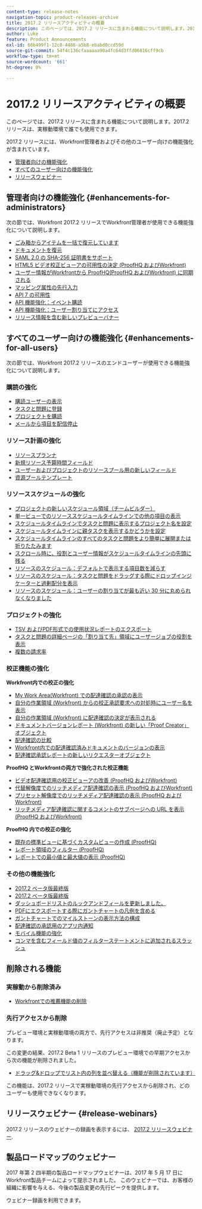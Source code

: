 ```yaml
---
content-type: release-notes
navigation-topic: product-releases-archive
title: 2017.2 リリースアクティビティの概要
description: このページでは、2017.2 リリースに含まれる機能について説明します。2017.2 リリースは、実稼動環境で誰でも使用できます。
author: Luke
feature: Product Announcements
exl-id: 66b499f1-12c0-4486-a5b8-ebabd0ccd59d
source-git-commit: 54f4c136cfaaaaaa90a4fc64d3ffd06816cff9cb
workflow-type: tm+mt
source-wordcount: '661'
ht-degree: 0%

---
```


# 2017.2 リリースアクティビティの概要

このページでは、2017.2 リリースに含まれる機能について説明します。2017.2 リリースは、実稼動環境で誰でも使用できます。 

2017.2 リリースには、Workfront管理者およびその他のユーザー向けの機能強化が含まれています。

* [管理者向けの機能強化](#enhancements-for-administrators)
* [すべてのユーザー向けの機能強化](#enhancements-for-all-users)
* [リリースウェビナー](#release-webinars)

## 管理者向けの機能強化 {#enhancements-for-administrators}

次の節では、Workfront 2017.2 リリースでWorkfront管理者が使用できる機能強化について説明します。

* [ごみ箱からアイテムを一括で復元しています](../../../../product-announcements/product-releases/quarterly-release-archive/2017.2-release-activity/2017.2-beta-3-release-activity.md#restoring-items-in-bulk-from-the-recycle-bin)
* [ドキュメントを復元](../../../../product-announcements/product-releases/quarterly-release-archive/2017.2-release-activity/2017.2-beta-1-release-activity.md#restore-documents)
* [SAML 2.0 の SHA-256 証明書をサポート](../../../../product-announcements/product-releases/quarterly-release-archive/2017.2-release-activity/2017.2-beta-final.md#support-sha-256)
* [HTML5 ビデオ校正ビューアの可用性の決定 (ProofHQ およびWorkfront)](../../../../product-announcements/product-releases/quarterly-release-archive/2017.2-release-activity/2017.2-beta-final.md#determine-the-availability-of-the-html5-video-proofing-viewer)
* [ユーザー情報がWorkfrontから ProofHQ(ProofHQ およびWorkfront) に同期される](../../../../product-announcements/product-releases/quarterly-release-archive/2017.2-release-activity/2017.2-beta-3-release-activity.md#user-information-is-synchronized-from-workfront-to-proofhq)
* [マッピング属性の先行入力](../../../../product-announcements/product-releases/quarterly-release-archive/2017.2-release-activity/2017.2-beta-final.md#type-ahead-for-mapping-attributes)
* [API 7 の可用性](../../../../product-announcements/product-releases/quarterly-release-archive/2017.2-release-activity/2017.2-beta-1-release-activity.md#api-7-is-now-available)
* [API 機能強化：イベント購読](../../../../product-announcements/product-releases/quarterly-release-archive/2017.2-release-activity/2017.2-beta-2-release-activity.md#api-enhancements-event-subscriptions)
* [API 機能強化：ユーザー割り当てにアクセス](../../../../product-announcements/product-releases/quarterly-release-archive/2017.2-release-activity/2017.2-beta-final.md#api-enhancement-access-user-allocations)
* [リリース情報を含む新しいプレビューバナー](../../../../product-announcements/product-releases/quarterly-release-archive/2017.2-release-activity/2017.2-beta-1-release-activity.md#new-preview-banner-with-release-information)

## すべてのユーザー向けの機能強化 {#enhancements-for-all-users}

次の節では、Workfront 2017.2 リリースのエンドユーザーが使用できる機能強化について説明します。

### 購読の強化

* [購読ユーザーの表示](../../../../product-announcements/product-releases/quarterly-release-archive/2017.2-release-activity/2017.2-beta-3-release-activity.md#view-subscribed-users)
* [タスクと問題に登録](../../../../product-announcements/product-releases/quarterly-release-archive/2017.2-release-activity/2017.2-beta-1-release-activity.md#subscribe-to-tasks-and-issues)
* [プロジェクトを購読](../../../../product-announcements/product-releases/quarterly-release-archive/2017.2-release-activity/2017.2-beta-2-release-activity.md#subscribe-to-projects)
* [メールから項目を配信停止](../../../../product-announcements/product-releases/quarterly-release-archive/2017.2-release-activity/2017.2-beta-2-release-activity.md#unsubscribe-to-items-from-email)

### リソース計画の強化

* [リソースプランナ](../../../../product-announcements/product-releases/quarterly-release-archive/2017.2-release-activity/2017.2-beta-final.md#resource-planner)
* [新規リソース予算時間フィールド](../../../../product-announcements/product-releases/quarterly-release-archive/2017.2-release-activity/2017.2-beta-final.md#new-resource-budgeted-hour-field)
* [ユーザーおよびプロジェクトのリソースプール用の新しいフィールド](../../../../product-announcements/product-releases/quarterly-release-archive/2017.2-release-activity/2017.2-beta-1-release-activity.md#new-field-for-resource-pools-for-users-and-projects)
* [資源プールテンプレート](../../../../product-announcements/product-releases/quarterly-release-archive/2017.2-release-activity/2017.2-beta-2-release-activity.md#resource-pools-templates)

### リソーススケジュールの強化

* [プロジェクトの新しいスケジュール領域（チームビルダー）](../../../../product-announcements/product-releases/quarterly-release-archive/2017.2-release-activity/2017.2-beta-final.md#new-team-scheduling-area-in-a-project)
* [単一ビューでのリソーススケジュールタイムラインでの他の項目の表示](../../../../product-announcements/product-releases/quarterly-release-archive/2017.2-release-activity/2017.2-beta-1-release-activity.md#view-more-items-on-the-resource-scheduling-timeline)
* [スケジュールタイムラインでタスクと問題に表示するプロジェクト名を設定](../../../../product-announcements/product-releases/quarterly-release-archive/2017.2-release-activity/2017.2-beta-1-release-activity.md#configure-the-project-name-to-display-on-tasks-and-issues-on-the-scheduling-timeline)
* [スケジュールタイムラインに親タスクを表示するかどうかを設定](../../../../product-announcements/product-releases/quarterly-release-archive/2017.2-release-activity/2017.2-beta-1-release-activity.md#configure-whether-parent-tasks-are-displayed-on-the-scheduling-timeline)
* [スケジュールタイムラインのすべてのタスクと問題をより簡単に展開または折りたたみます](../../../../product-announcements/product-releases/quarterly-release-archive/2017.2-release-activity/2017.2-beta-1-release-activity.md#more-easily-expand-or-collapse-all-tasks-and-issues-on-the-scheduling-timeline)
* [スクロール時に、役割とユーザー情報がスケジュールタイムラインの先頭に残る](../../../../product-announcements/product-releases/quarterly-release-archive/2017.2-release-activity/2017.2-beta-1-release-activity.md#role-and-user-information-remains-at-the-top-of-the-scheduling-timeline-when-scrolling)
* [リソースのスケジュール：デフォルトで表示する項目数を減らす](../../../../product-announcements/product-releases/quarterly-release-archive/2017.2-release-activity/2017.2-beta-final.md#resource-scheduling-show-fewer-items-by-default)
* [リソースのスケジュール：タスクと問題をドラッグする際にドロップインジケーターと過剰配分を表示](../../../../product-announcements/product-releases/quarterly-release-archive/2017.2-release-activity/2017.2-beta-final.md#resource-scheduling-display-drop-indicator-and-over-allocation-when-dragging-tasks-and-issues)
* [リソースのスケジュール：ユーザーの割り当てが最も近い 30 分に丸められなくなりました](../../../../product-announcements/product-releases/quarterly-release-archive/2017.2-release-activity/2017.2-beta-final.md#resource-scheduling-user-allocations-are-no-longer-rounded-to-the-nearest-tenth)

### プロジェクトの強化

* [TSV およびPDF形式での使用状況レポートのエクスポート](../../../../product-announcements/product-releases/quarterly-release-archive/2017.2-release-activity/2017.2-beta-final.md#export-the-utilization-report-in-tsv-and-pdf-formats)
* [タスクと問題の詳細ページの「割り当て先」領域にユーザージョブの役割を表示](../../../../product-announcements/product-releases/quarterly-release-archive/2017.2-release-activity/2017.2-beta-final.md#show-user-job-role)
* [複数の請求率](../../../../product-announcements/product-releases/quarterly-release-archive/2017.2-release-activity/2017.2-beta-final.md#multiple-billing-rates)

### 校正機能の強化

**Workfront内での校正の強化**

* [My Work Area(Workfront) での配達確認の承認の表示](../../../../product-announcements/product-releases/quarterly-release-archive/2017.2-release-activity/2017.2-beta-3-release-activity.md#view-proof-approvals-in-the-my-work-area)
* [自分の作業領域 (Workfront) からの校正承認要求への対処時にユーザー名を表示](../../../../product-announcements/product-releases/quarterly-release-archive/2017.2-release-activity/2017.2-beta-3-release-activity.md#view-user-names-when-addressing-proofing-approval-requests-from-the-my-work-area)
* [自分の作業領域 (Workfront) に配達確認の決定が表示される](../../../../product-announcements/product-releases/quarterly-release-archive/2017.2-release-activity/2017.2-beta-final.md#proof-decision-displays-in-the-my-work-area)
* [ドキュメントバージョンレポート (Workfront) の新しい「Proof Creator」オブジェクト](../../../../product-announcements/product-releases/quarterly-release-archive/2017.2-release-activity/2017.2-beta-3-release-activity.md#new)
* [配達確認の比較](../../../../product-announcements/product-releases/quarterly-release-archive/2017.2-release-activity/2017.2-beta-1-release-activity.md#compare-proofs)
* [Workfront内での配達確認済みドキュメントのバージョンの表示](../../../../product-announcements/product-releases/quarterly-release-archive/2017.2-release-activity/2017.2-beta-2-release-activity.md#view-versions-of-proofed-documents-within-workfront)
* [配達確認承認レポートの新しいリクエスターオブジェクト](../../../../product-announcements/product-releases/quarterly-release-archive/2017.2-release-activity/2017.2-beta-2-release-activity.md#new-requester-object-in-proof-approval-report)

**ProofHQ とWorkfrontの両方で強化された校正機能**

* [ビデオ配達確認用の校正ビューアの改善 (ProofHQ およびWorkfront)](../../../../product-announcements/product-releases/quarterly-release-archive/2017.2-release-activity/2017.2-beta-3-release-activity.md#improved-proofing-viewer)
* [代替解像度でのリッチメディア配達確認の表示 (ProofHQ およびWorkfront)](../../../../product-announcements/product-releases/quarterly-release-archive/2017.2-release-activity/2017.2-beta-3-release-activity.md#view-rich-media-proofs-in-alternate-resolutions)
* [プリセット解像度でのリッチメディア配達確認の表示 (ProofHQ およびWorkfront)](../../../../product-announcements/product-releases/quarterly-release-archive/2017.2-release-activity/2017.2-beta-final.md#view-rich-media-proofs-in-preset-resolutions)
* [リッチメディア配達確認に関するコメントのサブページへの URL を表示 (ProofHQ およびWorkfront)](../../../../product-announcements/product-releases/quarterly-release-archive/2017.2-release-activity/2017.2-beta-final.md#view-urls-to-sub-pages-in-comments-on-rich-media-proofs) 

**ProofHQ 内での校正の強化**

* [既存の標準ビューに基づくカスタムビューの作成 (ProofHQ)](../../../../product-announcements/product-releases/quarterly-release-archive/2017.2-release-activity/2017.2-beta-final.md#create-custom-views-based-on-existing-standard-views)
* [レポート領域のフィルター (ProofHQ)](../../../../product-announcements/product-releases/quarterly-release-archive/2017.2-release-activity/2017.2-beta-final.md#filter-the-reporting-area)
* [レポートでの最小値と最大値の表示 (ProofHQ)](../../../../product-announcements/product-releases/quarterly-release-archive/2017.2-release-activity/2017.2-beta-final.md#display-minimum-and-maximum-values-in-reports)

### その他の機能強化

* [2017.2 ベータ版最終版](../../../../product-announcements/product-releases/quarterly-release-archive/2017.2-release-activity/2017.2-beta-final.md#user-calendar-enhancements-in-the-my-work-area)
* [2017.2 ベータ版最終版](../../../../product-announcements/product-releases/quarterly-release-archive/2017.2-release-activity/2017.2-beta-final.md#layout-template-determines-whether-the-new-or-legacy-calendar-displays-in-the-my-work-area)
* [ダッシュボードリストのルックアンドフィールを更新しました。](../../../../product-announcements/product-releases/quarterly-release-archive/2017.2-release-activity/2017.2-beta-1-release-activity.md#updated-look-and-feel-in-the-dashboard-list)
* [PDFにエクスポートする際にガントチャートの凡例を含める](../../../../product-announcements/product-releases/quarterly-release-archive/2017.2-release-activity/2017.2-beta-3-release-activity.md#include-the-gantt-chart-legend-when-exporting-to-pdf)
* [ガントチャートでのマイルストーンの表示方法の構成](../../../../product-announcements/product-releases/quarterly-release-archive/2017.2-release-activity/2017.2-beta-2-release-activity.md#configure-how-milestones-are-displayed-on-the-gantt-chart)
* [配達確認の承認用のアプリ内通知](../../../../product-announcements/product-releases/quarterly-release-archive/2017.2-release-activity/2017.2-beta-final.md#in-app-notification-for-proof-approval)
* [モバイル機能の強化](../../../../product-announcements/product-releases/quarterly-release-archive/2017.2-release-activity/2017.2-beta-final.md#mobile-improvements)
* [コンマを含むフィールド値のフィルターステートメントに追加されるスラッシュ](../../../../product-announcements/product-releases/quarterly-release-archive/2017.2-release-activity/2017.2-beta-final.md#slash-added-to-filter-statements)

## 削除される機能

### 実稼動から削除済み

* [Workfrontでの推薦機能の削除](../../../../product-announcements/product-releases/quarterly-release-archive/2017.2-release-activity/2017.2-beta-1-release-activity.md#deprecating-the-endorsements-functionality-in-workfront)

### 先行アクセスから削除

プレビュー環境と実稼動環境の両方で、先行アクセスは非推奨（廃止予定）となります。

この変更の結果、2017.2 Beta 1 リリースのプレビュー環境での早期アクセスから次の機能が削除されました。 

* [ドラッグ&amp;ドロップでリスト内の列を並べ替える（機能が削除されています）](../../../../product-announcements/product-releases/quarterly-release-archive/2017.2-release-activity/2017.2-beta-1-release-activity.md#reorder)

この機能は、2017.2 リリースで実稼動環境の先行アクセスから削除され、どのユーザーも使用できなくなります。

## リリースウェビナー {#release-webinars}

2017.2 リリースのウェビナーの録画を表示するには、 [2017.2 リリースウェビナー](../../../../product-announcements/product-releases/quarterly-release-archive/2017.2-release-activity/2017.2-release-webinars.md). 

## 製品ロードマップのウェビナー

2017 年第 2 四半期の製品ロードマップウェビナーは、2017 年 5 月 17 日にWorkfront製品チームによって提示されました。 このウェビナーでは、お客様の組織に影響を与える、今後の製品変更の先行ピークを提供します。

ウェビナー録画を利用できます。
